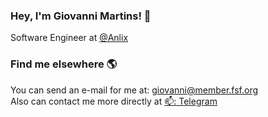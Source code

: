 ### Hey, I'm Giovanni Martins! 👋

Software Engineer at [@Anlix](https://github.com/anlix-io)

### Find me elsewhere 🌎

You can send an e-mail for me at: giovanni@member.fsf.org </br>
Also can contact me more directly at [📫: Telegram](https://t.me/gnugmartins)

